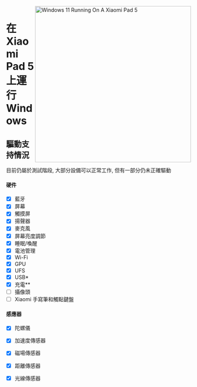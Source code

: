 <img align="right" src="https://raw.githubusercontent.com/erdilS/Port-Windows-11-Xiaomi-Pad-5/main/nabu.png" width="425" alt="Windows 11 Running On A Xiaomi Pad 5">

# 在 Xiaomi Pad 5 上運行 Windows

## 驅動支持情況
目前仍屬於測試階段, 大部分設備可以正常工作, 但有一部分仍未正確驅動

#### 硬件
- [X] 藍牙
- [X] 屏幕
- [X] 觸摸屏
- [X] 揚聲器
- [X] 麥克風
- [X] 屏幕亮度調節
- [X] 睡眠/喚醒
- [X] 電池管理
- [X] Wi-Fi
- [X] GPU
- [X] UFS
- [X] USB*
- [X] 充電**
- [ ] 攝像頭
- [ ] Xiaomi 手寫筆和觸點鍵盤

#### 感應器
- [X] 陀螺儀
- [X] 加速度傳感器
- [X] 磁場傳感器
- [X] 距離傳感器
- [X] 光線傳感器



